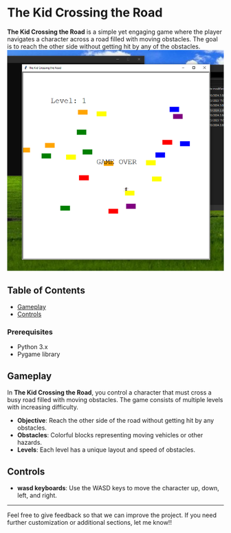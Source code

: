 # The Kid Crossing the Road

**The Kid Crossing the Road** is a simple yet engaging game where the player navigates a character across a road filled with moving obstacles. The goal is to reach the other side without getting hit by any of the obstacles.
![Game Screenshot](Screenshot.png)


## Table of Contents
- [Gameplay](#gameplay)
- [Controls](#controls)

### Prerequisites
- Python 3.x
- Pygame library


## Gameplay

In **The Kid Crossing the Road**, you control a character that must cross a busy road filled with moving obstacles. The game consists of multiple levels with increasing difficulty.

- **Objective**: Reach the other side of the road without getting hit by any obstacles.
- **Obstacles**: Colorful blocks representing moving vehicles or other hazards.
- **Levels**: Each level has a unique layout and speed of obstacles.

## Controls

- **wasd keyboards**: Use the WASD keys to move the character up, down, left, and right.


---

Feel free to give feedback so that we can improve the project. If you need further customization or additional sections, let me know!!